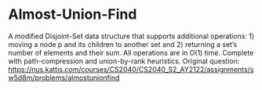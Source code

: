 # Almost-Union-Find
A modified Disjoint-Set data structure that supports additional operations: 1) moving a node p and its children to another set and 2) returning a set’s number of elements and their sum. All operations are in O(1) time. Complete with path-compression and union-by-rank heuristics. Original question: https://nus.kattis.com/courses/CS2040/CS2040_S2_AY2122/assignments/sw5d8m/problems/almostunionfind
